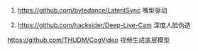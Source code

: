 

1. https://github.com/bytedance/LatentSync 嘴型驱动

2. https://github.com/hacksider/Deep-Live-Cam
   深度人脸伪造

https://github.com/THUDM/CogVideo 视频生成底层模型